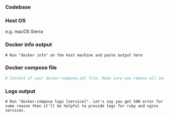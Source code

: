 ### Codebase
  
### Host OS 

e.g. macOS Sierra

### Docker info output
```
# Run "docker info" on the host machine and paste output here 
```

### Docker compose file
```yml
# Content of your docker-compose.yml file. Make sure you remove all sensible information you might have there.
```

### Logs output
```
# Run "docker-compose logs [service]". Let's say you get 500 error for some reason then it'll be helpful to provide logs for ruby and nginx services.
```
